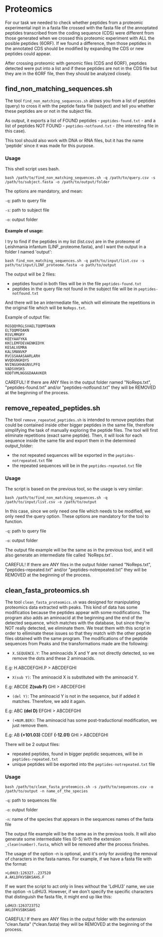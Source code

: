 # Proteomics

For our task we needed to check whether peptides from a proteomic experimental inpit in a fasta file crossed with the fasta file of the annoptated peptides transcribed from the coding sequence (CDS) were different from those generated when we crossed this proteomic experiment with ALL the posible peptides (6ORF). If we found a difference, then those peptides in the annotated CDS should be modified by expanding the CDS or new peptides could appear.

After crossing proteomic with genomic files (CDS and 6ORF), peptides detected were put into a list and if these peptides are not in the CDS file but they are in the 6ORF file, then they should be analyzed closely.

## find_non_matching_sequences.sh

The tool `find_non_matching_sequences.sh` allows you from a list of peptides (query) to cross it with the peptide fasta file (subject) and tell you whether these peptides are or not in the subject file.

As output, it exports a list of FOUND peptides - `peptides-found.txt` - and a list of peptides NOT FOUND - `peptides-notfound.txt` - (the interesting file in this case).

This tool should also work with DNA or RNA files, but it has the name 'peptide' since it was made for this purpose.


### Usage

This shell script uses bash.

`bash /path/to/find_non_matching_sequences.sh -q /path/to/query.csv -s /path/to/subject.fasta -o /path/to/output/folder`

The options are mandatory, and mean:

`-q`: path to query file

`-s`: path to subject file

`-o`: output folder

#### Example of usage:

I try to find if the peptides in my list (list.csv) are in the proteome of Leishmania infantum (LINF_proteome.fasta), and I want the output in a folder I named 'output':

`bash find_non_matching_sequences.sh -q path/to/input/list.csv -s path/to/input/LINF_proteome.fasta -o path/to/output`

The output will be 2 files:

- peptides found in both files will be in the file `peptides-found.txt`
- peptides in the query file not found in the subject file will be in `peptides-notfound.txt`

And there will be an intermediate file, which will eliminate the repetitions in the original file which will be `NoReps.txt`.

Example of output file:

```
RGSQQYRGLSVAELTQQMFDAKN
ELTQQMFDAKN
RSVLMMGRY
KEEYAAFYKA
KKCLEMFDEVAENKEDYK
KESALVEMRA
KALSMANVKP
RVCGSAAASAARLARH
WVQDGNGKQYS
NVINGGKHAGNVLPFQ
VADSVHSKS
KDDTVMLNGGGDAAAVKER
```

CAREFUL! If there are ANY files in the output folder named "NoReps.txt", "peptides-found.txt" and/or "peptides-notfound.txt" they will be REMOVED at the beginning of the process.

## remove_repeated_peptides.sh

The tool `remove_repeated_peptides.sh` is intended to remove peptides that could be contained inside other bigger peptides in the same file, therefore simplifying the task of manually exploring the peptide files. The tool will first eliminate repetitions (exact same peptide). Then, it will look for each sequence inside the same file and export them in the determined output_folder: 

- the not repeated sequences will be exported in the `peptides-notrepeated.txt` file
- the repeated sequences will be in the `peptides-repeated.txt` file

### Usage

The script is based on the previous tool, so the usage is very similar:

`bash /path/to/find_non_matching_sequences.sh -q /path/to/input/list.csv -o /path/to/output`

In this case, since we only need one file which needs to be modified, we only need the query option. These options are mandatory for the tool to function.

`-q`: path to query file

`-o`: output folder

The output file example will be the same as in the previous tool, and it will also generate an intermediate file called ´NoReps.txt´. 

CAREFUL! If there are ANY files in the output folder named "NoReps.txt", "peptides-repeated.txt" and/or "peptides-notrepeated.txt" they will be REMOVED at the beginning of the process.

## clean_fasta_proteomics.sh

The tool `clean_fasta_proteomics.sh` was designed for manipulating proteomics data extracted with peaks. This kind of data has some modificatios because the peptides appear with some modifications. The program also adds an aminoacid at the beginning and the end of the detected sequence, which matches with the database, but since they're NOT really detected, we eliminate them. We treat them with this script in order to elliminate these issues so that they match with the other peptide files obtained with the same program. The modifications of the peptide sequences from Peaks and the transformations made are the following:

- `X.SEQUENCE.Y`: The aminoacids X and Y are not directly detected, so we remove the dots and these 2 aminoacids.

E.g: H.ABCDEFGHI.P > ABCDEFGHI

- `X(sub Y)`: The aminoacid X is substituted with the aminoacid Y. 

E.g: ABCDE **Z(sub F)** GHI > ABCDEFGHI

- `(del Y)`: The aminoacid Y is not in the sequence, but if added it matches. Therefore, we add it again. 

E.g: ABC **(del D)** EFGHI > ABCDEFGHI

- `(+NUM.BER)`: The aminoacid has some post-traductional modification, we just remove them. 

E.g: AB **(+101.03)** CDEF **(-12.01)** GHI > ABCDEFGHI

There will be 2 output files:

- repeated peptides, found in bigger peptidic sequences, will be in `peptides-repeated.txt`
- unique peptides will be exported into the `peptides-notrepeated.txt` file

### Usage

`bash /path/to/clean_fasta_proteomics.sh -s /path/to/sequences.csv -o /path/to/output -n name_of_the_species`

`-q`: path to sequences file

`-o`: output folder

`-n`: name of the species that appears in the sequences names of the fasta file

The output file example will be the same as in the previous tools. It will also generate some intermediate files (0-5) with the extension `_clean(number).fasta`, which will be removed after the process finishes.

The usage of the option -n is optional, and it's only for avoiding the removal of characters in the fasta names. For example, if we have a fasta file with the format:

```
>LdHU3:126327..237520
A.AKLDFKVSBKSAHS.F
```

If we want the script to act only in lines without the 'LdHU3' name, we use the option -n LdHU3. However, if we don't specify the specific characters that distinguish the fasta file, it might end up like this:

```
LdHU3:1263723752
AKLDFKVSBKSAHS
```

CAREFUL! If there are ANY files in the output folder with the extension "clean.fasta" (*clean.fasta) they will be REMOVED at the beginning of the process. 
